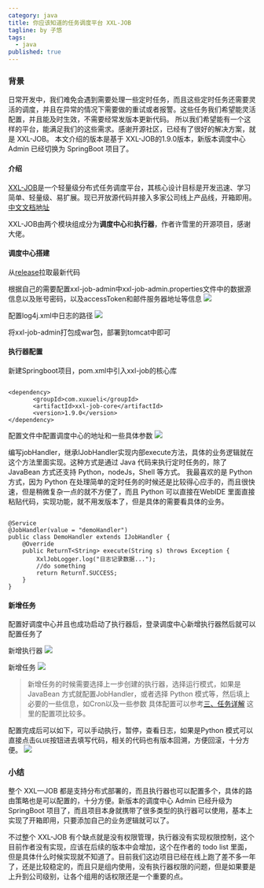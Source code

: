 ```yaml
---
category: java
title: 你应该知道的任务调度平台 XXL-JOB
tagline: by 子悠
tags: 
  - java
published: true
---
```


### 背景
日常开发中，我们难免会遇到需要处理一些定时任务，而且这些定时任务还需要灵活的调度，并且在异常的情况下需要做的重试或者报警。这些任务我们希望能灵活配置，并且能及时生效，不需要经常发版本更新代码。
所以我们希望能有一个这样的平台，能满足我们的这些需求。感谢开源社区，已经有了很好的解决方案，就是 XXL-JOB。
本文介绍的版本是基于 XXL-JOB的1.9.0版本，新版本调度中心 Admin 已经切换为 SpringBoot 项目了。
 
 <!--more-->
 
#### 介绍
[XXL-JOB](https://github.com/xuxueli/xxl-job)是一个轻量级分布式任务调度平台，其核心设计目标是开发迅速、学习简单、轻量级、易扩展。现已开放源代码并接入多家公司线上产品线，开箱即用。
[中文文档地址](http://www.xuxueli.com/xxl-job/#/)

XXL-JOB由两个模块组成分为**调度中心**和**执行器**，作者许雪里的开源项目，感谢大佬。

#### 调度中心搭建
从[release](https://github.com/xuxueli/xxl-job/releases)拉取最新代码

根据自己的需要配置xxl-job-admin中xxl-job-admin.properties文件中的数据源信息以及账号密码，以及accessToken和邮件服务器地址等信息
![](http://www.justdojava.com/assets/images/2019/java/image_ziyou/xxl-job1.png)

配置log4j.xml中日志的路径
![](http://www.justdojava.com/assets/images/2019/java/image_ziyou/xxl-job2.png)

将xxl-job-admin打包成war包，部署到tomcat中即可

#### 执行器配置
新建Springboot项目，pom.xml中引入xxl-job的核心库

```

<dependency>
       <groupId>com.xuxueli</groupId> 
       <artifactId>xxl-job-core</artifactId>
       <version>1.9.0</version>
</dependency>

```

配置文件中配置调度中心的地址和一些具体参数
![](http://www.justdojava.com/assets/images/2019/java/image_ziyou/xxl-job3.png)

编写jobHandler，继承IJobHandler实现内部execute方法，具体的业务逻辑就在这个方法里面实现。这种方式是通过 Java 代码来执行定时任务的，除了 JavaBean 方式还支持 Python，nodeJs，Shell 等方式。
我最喜欢的是 Python 方式，因为 Python 在处理简单的定时任务的时候还是比较得心应手的，而且很快速，但是稍微复杂一点的就不方便了，而且 Python 可以直接在WebIDE 里面直接粘贴代码，实现功能，就不用发版本了，但是具体的需要看具体的业务。

```

@Service
@JobHandler(value = "demoHandler")
public class DemoHandler extends IJobHandler {
    @Override
    public ReturnT<String> execute(String s) throws Exception {
        XxlJobLogger.log("日志记录数据...");
        //do something
        return ReturnT.SUCCESS;
    }
}

```

#### 新增任务
配置好调度中心并且也成功启动了执行器后，登录调度中心新增执行器然后就可以配置任务了

新增执行器
![](http://www.justdojava.com/assets/images/2019/java/image_ziyou/xxl-job4.png)

新增任务
![](http://www.justdojava.com/assets/images/2019/java/image_ziyou/xxl-job5.png)
> 新增任务的时候需要选择上一步创建的执行器，选择运行模式，如果是 JavaBean 方式就配置JobHandler，或者选择 Python 模式等，然后填上必要的一些信息，如Cron以及一些参数
> 具体配置可以参考[三、任务详解](http://www.xuxueli.com/xxl-job/#/?id=%E4%B8%89%E3%80%81%E4%BB%BB%E5%8A%A1%E8%AF%A6%E8%A7%A3)
这里的配置项比较多。

配置完成后可以如下，可以手动执行，暂停，查看日志，如果是Python 模式可以直接点击`GLUE`按钮进去填写代码，相关的代码也有版本回溯，方便回滚，十分方便。
![](http://www.justdojava.com/assets/images/2019/java/image_ziyou/xxl-job6.png)


### 小结
整个 XXL—JOB 都是支持分布式部署的，而且执行器也可以配置多个，具体的路由策略也是可以配置的，十分方便。新版本的调度中心 Admin 已经升级为 SpringBoot 项目了，而且项目本身就携带了很多类型的执行器可以使用，基本上实现了开箱即用，只要添加自己的业务逻辑就可以了。

不过整个 XXL-JOB 有个缺点就是没有权限管理，执行器没有实现权限控制，这个目前作者没有实现，应该在后续的版本中会增加，这个在作者的 todo list 里面，但是具体什么时候实现就不知道了。目前我们这边项目已经在线上跑了差不多一年了，还是比较稳定的，而且只是组内使用，没有执行器权限的问题，但是如果要是上升到公司级别，让各个组用的话权限还是一个重要的点。
